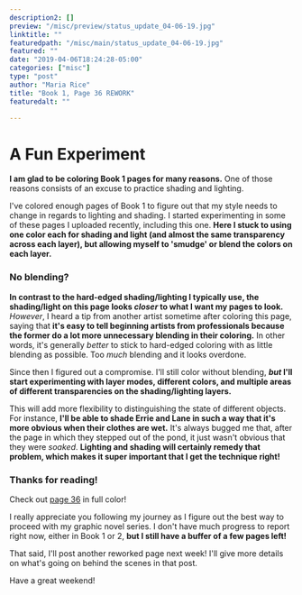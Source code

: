 ```yaml
---
description2: []
preview: "/misc/preview/status_update_04-06-19.jpg"
linktitle: ""
featuredpath: "/misc/main/status_update_04-06-19.jpg"
featured: ""
date: "2019-04-06T18:24:28-05:00"
categories: ["misc"]
type: "post"
author: "Maria Rice"
title: "Book 1, Page 36 REWORK"
featuredalt: ""

---
```


# A Fun Experiment 

**I am glad to be coloring Book 1 pages for many reasons.** One of those reasons consists of an excuse to practice shading and lighting. 

I've colored enough pages of Book 1 to figure out that my style needs to change in regards to lighting and shading. I started experimenting in some of these pages I uploaded recently, including this one. **Here I stuck to using one color each for shading and light (and almost the same transparency across each layer), but allowing myself to 'smudge' or blend the colors on each layer.** 

### No blending?

**In contrast to the hard-edged shading/lighting I typically use, the shading/light on this page looks _closer_ to what I want my pages to look.** _However_, I heard a tip from another artist sometime after coloring this page, saying that **it's easy to tell beginning artists from professionals because the former do a lot more unnecessary blending in their coloring.** In other words, it's generally _better_ to stick to hard-edged coloring with as little blending as possible. Too _much_ blending and it looks overdone. 

Since then I figured out a compromise. I'll still color without blending, **_but_ I'll start experimenting with layer modes, different colors, and multiple areas of different transparencies on the shading/lighting layers.** 

This will add more flexibility to distinguishing the state of different objects. For instance, **I'll be able to shade Errie and Lane in such a way that it's more obvious when their clothes are wet.** It's always bugged me that, after the page in which they stepped out of the pond, it just wasn't obvious that they were _soaked_. **Lighting and shading will certainly remedy that problem, which makes it super important that I get the technique right!**

### Thanks for reading!

Check out [page 36](https://mcrice123.github.io/morphic/blog/book-1-page-36/) in full color! 

I really appreciate you following my journey as I figure out the best way to proceed with my graphic novel series. I don't have much progress to report right now, either in Book 1 or 2, **but I still have a buffer of a few pages left!** 

That said, I'll post another reworked page next week! I'll give more details on what's going on behind the scenes in that post. 

Have a great weekend!

